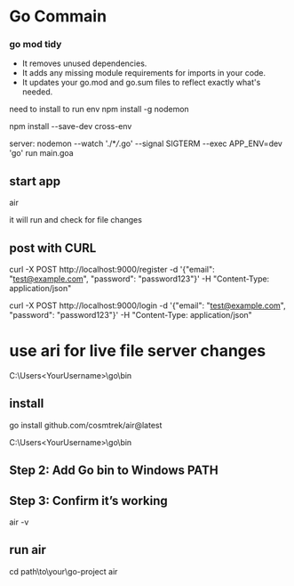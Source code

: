 # Go Commain

### go mod tidy

- It removes unused dependencies.
- It adds any missing module requirements for imports in your code.
- It updates your go.mod and go.sum files to reflect exactly what's needed.

need to install to run env
npm install -g nodemon

npm install --save-dev cross-env

server:
nodemon --watch './\*_/_.go' --signal SIGTERM --exec APP_ENV=dev 'go' run main.goa

## start app

air

it will run and check for file changes

## post with CURL

curl -X POST http://localhost:9000/register -d '{"email": "test@example.com", "password": "password123"}' -H "Content-Type: application/json"

curl -X POST http://localhost:9000/login -d '{"email": "test@example.com", "password": "password123"}' -H "Content-Type: application/json"

# use ari for live file server changes

C:\Users\<YourUsername>\go\bin

## install

go install github.com/cosmtrek/air@latest

C:\Users\<YourUsername>\go\bin

## Step 2: Add Go bin to Windows PATH

## Step 3: Confirm it’s working

air -v

## run air

cd path\to\your\go-project
air
